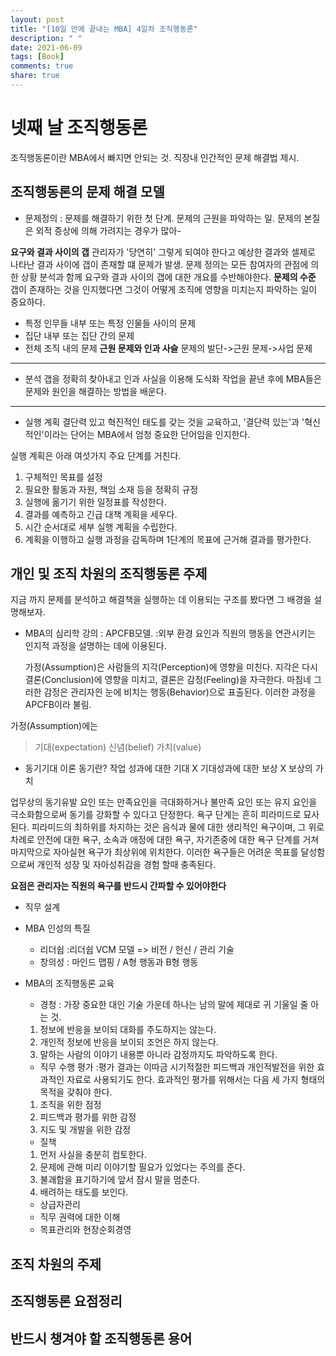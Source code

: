 ```yaml
---
layout: post
title: "[10일 만에 끝내는 MBA] 4일차 조직행동론"
description: " "
date: 2021-06-09
tags: [Book]
comments: true
share: true
---
```


# 넷째 날 조직행동론
  조직행동론이란 MBA에서 빠지면 안되는 것. 직장내 인간적인 문제 해결법 제시.
## 조직행동론의 문제 해결 모델
  - 문제정의
  : 문제를 해결하기 위한 첫 단계. 문제의 근원을 파악하는 일. 문제의 본질은 외적 증상에 의해 가려지는 경우가 많아-

  **요구와 결과 사이의 갭**
  관리자가 '당연히' 그렇게 되여야 한다고 예상한 결과와 셀제로 나타난 결과 사이에 갭이 존재할 떄 문제가 발생.
  문제 정의는 모든 참여자의 관점에 의한 상황 분석과 함께 요구와 결과 사이의 갭에 대한 개요를 수반해야한다.
  **문제의 수준**
  갭이 존재하는 것을 인지했다면 그것이 어떻게 조직에 영향을 미치는지 파악하는 일이 중요하다.
  - 특정 인무들 내부 또는 특정 인물들 사이의 문제
  - 집단 내부 또는 집단 간의 문제
  - 전체 조직 내의 문제
  **근원 문제와 인과 사슬**
  문제의 발단->근원 문제->사업 문제
-----
  - 분석
  갭을 정확히 찾아내고 인과 사실을 이용해 도식화 작업을 끝낸 후에 MBA들은 문제와 원인을 해결하는 방법을 배운다.
  ----
  - 실행 계획
  결단력 있고 혁진적인 태도를 갖는 것을 교육하고, '결단력 있는'과 '혁신적인'이라는 단어는 MBA에서 엄청 중요한 단어임을 인지한다.

  실행 계획은 아래 여섯가지 주요 단계를 거친다.
  1. 구체적인 목표를 설정
  2. 필요한 활동과 자원, 책임 소재 등을 정확히 규정
  3. 실행에 옮기기 위한 일정표를 작성한다.
  4. 결과를 예측하고 긴급 대책 계획을 세우다.
  5. 시간 순서대로 세부 실행 계획을 수립한다.
  6. 계획을 이행하고 실행 과정을 감독하며 1단계의 목표에 근거해 결과를 평가한다.

## 개인 및 조직 차원의 조직행동론 주제
 지금 까지 문제를 분석하고 해결책을 실행하는 데 이용되는 구조를 봤다면 그 배경을 설명해보자.
 - MBA의 심리학 강의 : APCFB모델.
 :외부 환경 요인과 직원의 행동을 연관시키는 인지적 과정을 설명하는 데에 이용된다.


     가정(Assumption)은 사람들의 지각(Perception)에 영향을 미친다. 지각은 다시 결론(Conclusion)에 영향을 미치고, 결론은 감정(Feeling)을 자극한다. 마침네 그러한 감정은 관리자읜 눈에 비치는 행동(Behavior)으로 표출된다. 이러한 과정을 APCFB이라 불림.

가정(Assumption)에는
> 기대(expectation)
> 신념(belief)
> 가치(value)

  - 동기기대 이론
  동기란? 작업 성과에 대한 기대 X 기대성과에 대한 보상 X 보상의 가치

업무상의 동기유발 요인 또는 만족요인을 극대화하거나 불만족 요인 또는 유지 요인을 극소화함으로써 동기를 강화할 수 있다고 단정한다.
 욕구 단계는 흔히 피라미드로 묘사된다. 피라미드의 최하위를 차지하는 것은 음식과 물에 대한 생리적인 욕구이며, 그 위로 차례로 안전에 대한 욕구, 소속과 애정에 대한 욕구, 자기존중에 대한 욕구 단계를 거쳐 마지막으로 자아실현 욕구가 최상위에 위치한다. 이러한 욕구들은 어려운 목표를 달성함으로써 개인적 성장 및 자아성취감을 경험 할때 충족된다.

  **요점은 관리자는 직원의 욕구를 반드시 간파할 수 있어야한다**

  - 직무 설계
  - MBA 인성의 특질
    - 리더쉽
    :리더쉽 VCM 모델 => 비전 / 헌신 / 관리 기술
    - 창의성
    : 마인드 맵핑 / A형 행동과 B형 행동
  - MBA의 조직행동론 교육
    - 경청
    : 가장 중요한 대인 기술 가운데 하나는 남의 말에 제대로 귀 기울일 줄 아는 것.
    1. 정보에 반응을 보이되 대화를 주도하지는 않는다.
    2. 개인적 정보에 반응을 보이되 조언은 하지 않는다.
    3. 말하는 사람의 이야기 내용뿐 아니라 감정까지도 파악하도록 한다.

    - 직무 수행 평가
    :평가 결과는 이따금 시기적절한 피드백과 개인적발전을 위한 효과적인 자료로 사용되기도 한다. 효과적인 평가를 위해서는 다음 세 가지 형태의 목적을 갖춰야 한다.
    1. 조직을 위한 점정
    2. 피드백과 평가를 위한 감정
    3. 지도 및 개발을 위한 감정
    - 질책
    1. 먼저 사실을 충분히 컴토한다.
    2. 문제에 관해 미리 이야기할 필요가 있었다는 주의를 준다.
    3. 불괘함을 표기하기에 앞서 잠시 말을 멈춘다.
    4. 배려하는 태도를 보인다.
    - 상급자관리
    - 직무 권력에 대한 이해
    - 목표관리와 현장순회경영

## 조직 차원의 주제
## 조직행동론 요점정리
## 반드시 챙겨야 할 조직행동론 용어
